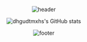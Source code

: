<div align=center>

![header](https://capsule-render.vercel.app/api?type=waving&color=2f80ed&height=200&section=header&text=&fontSize=40)
</div>

<div align=center>

![dhgudtmxhs's GitHub stats](https://github-readme-stats-dhgudtmxhs.vercel.app/api?username=dhgudtmxhs&count_private=true&show_icons=true)
</div>

<div align=center>


![footer](https://capsule-render.vercel.app/api?&type=waving&color=2f80ed&height=200&section=footer)

</div>
